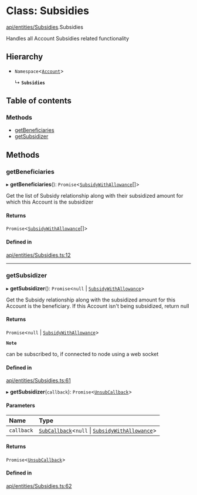# Class: Subsidies

[api/entities/Subsidies](../wiki/api.entities.Subsidies).Subsidies

Handles all Account Subsidies related functionality

## Hierarchy

- `Namespace`\<[`Account`](../wiki/api.entities.Account.Account)\>

  ↳ **`Subsidies`**

## Table of contents

### Methods

- [getBeneficiaries](../wiki/api.entities.Subsidies.Subsidies#getbeneficiaries)
- [getSubsidizer](../wiki/api.entities.Subsidies.Subsidies#getsubsidizer)

## Methods

### getBeneficiaries

▸ **getBeneficiaries**(): `Promise`\<[`SubsidyWithAllowance`](../wiki/api.entities.Subsidy.types.SubsidyWithAllowance)[]\>

Get the list of Subsidy relationship along with their subsidized amount for which this Account is the subsidizer

#### Returns

`Promise`\<[`SubsidyWithAllowance`](../wiki/api.entities.Subsidy.types.SubsidyWithAllowance)[]\>

#### Defined in

[api/entities/Subsidies.ts:12](https://github.com/PolymeshAssociation/polymesh-sdk/blob/9a8715021/src/api/entities/Subsidies.ts#L12)

___

### getSubsidizer

▸ **getSubsidizer**(): `Promise`\<``null`` \| [`SubsidyWithAllowance`](../wiki/api.entities.Subsidy.types.SubsidyWithAllowance)\>

Get the Subsidy relationship along with the subsidized amount for this Account is the beneficiary.
If this Account isn't being subsidized, return null

#### Returns

`Promise`\<``null`` \| [`SubsidyWithAllowance`](../wiki/api.entities.Subsidy.types.SubsidyWithAllowance)\>

**`Note`**

can be subscribed to, if connected to node using a web socket

#### Defined in

[api/entities/Subsidies.ts:61](https://github.com/PolymeshAssociation/polymesh-sdk/blob/9a8715021/src/api/entities/Subsidies.ts#L61)

▸ **getSubsidizer**(`callback`): `Promise`\<[`UnsubCallback`](../wiki/api.entities.types#unsubcallback)\>

#### Parameters

| Name | Type |
| :------ | :------ |
| `callback` | [`SubCallback`](../wiki/api.entities.types#subcallback)\<``null`` \| [`SubsidyWithAllowance`](../wiki/api.entities.Subsidy.types.SubsidyWithAllowance)\> |

#### Returns

`Promise`\<[`UnsubCallback`](../wiki/api.entities.types#unsubcallback)\>

#### Defined in

[api/entities/Subsidies.ts:62](https://github.com/PolymeshAssociation/polymesh-sdk/blob/9a8715021/src/api/entities/Subsidies.ts#L62)
